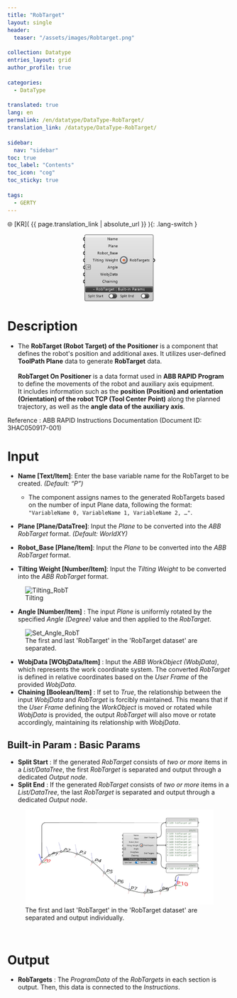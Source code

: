 ```yaml
---
title: "RobTarget"
layout: single
header:
  teaser: "/assets/images/Robtarget.png"

collection: Datatype
entries_layout: grid
author_profile: true

categories:
  - DataType

translated: true
lang: en
permalink: /en/datatype/DataType-RobTarget/
translation_link: /datatype/DataType-RobTarget/

sidebar:
  nav: "sidebar"
toc: true
toc_label: "Contents"
toc_icon: "cog"
toc_sticky: true

tags: 
  - GERTY
---
```


🌐 [KR]( {{ page.translation_link | absolute_url }} ){: .lang-switch }

<p align="center">  <img src="/assets/images/DataTypes/RobTarget/Robtarget_comp.png" align="center" width="32%"></p>


# Description

* The **RobTarget (Robot Target) of the Positioner** is a component that defines the robot's position and additional axes. It utilizes user-defined **ToolPath Plane** data to generate **RobTarget** data.<br>  
**RobTarget On Positioner** is a data format used in **ABB RAPID Program** to define the movements of the robot and auxiliary axis equipment.<br>
It includes information such as the **position (Position) and orientation (Orientation) of the robot TCP (Tool Center Point)** along the planned trajectory, as well as the **angle data of the auxiliary axis**.<br> 

Reference : ABB RAPID Instructions Documentation (Document ID: 3HAC050917-001)

# Input

* **Name [Text/Item]**: Enter the base variable name for the RobTarget to be created. *(Default: “P”)*  
  - The component assigns names to the generated RobTargets based on the number of input Plane data, following the format: `"VariableName 0, VariableName 1, VariableName 2, …"`.

* **Plane [Plane/DataTree]**: Input the *Plane* to be converted into the *ABB RobTarget* format. *(Default: WorldXY)*  

* **Robot_Base [Plane/Item]**: Input the *Plane* to be converted into the *ABB RobTarget* format.  

* **Tilting Weight [Number/Item]**: Input the *Tilting Weight* to be converted into the *ABB RobTarget* format.

<figure>
  <img src="/assets/images/DataTypes/RobTarget/TiltingWeight_RobT.gif" alt="Tilting_RobT">
  <figcaption> Tilting</figcaption>
</figure>

* **Angle [Number/Item]** : The input *Plane* is uniformly rotated by the specified *Angle (Degree)* value and then applied to the *RobTarget*.
<figure>
  <img src="/assets/images/DataTypes/RobTarget/Set_Angle_RobT.gif" alt="Set_Angle_RobT">
  <figcaption> The first and last 'RobTarget' in the 'RobTarget dataset' are separated.</figcaption>
</figure>

* **WobjData [WObjData/Item]** : Input the *ABB WorkObject (WobjData)*, which represents the work coordinate system. The converted *RobTarget* is defined in relative coordinates based on the *User Frame* of the provided *WobjData*.
* **Chaining [Boolean/Item]** : If set to *True*, the relationship between the input *WobjData* and *RobTarget* is forcibly maintained. This means that if the *User Frame* defining the *WorkObject* is moved or rotated while *WobjData* is provided, the output *RobTarget* will also move or rotate accordingly, maintaining its relationship with *WobjData*.

## Built-in Param : Basic Params​
* **Split Start** : If the generated *RobTarget* consists of *two or more* items in a *List/DataTree*, the first *RobTarget* is separated and output through a dedicated *Output node*.
* **Split End** : If the generated *RobTarget* consists of *two or more* items in a *List/DataTree*, the last *RobTarget* is separated and output through a dedicated *Output node*.

<figure>
  <img src="/assets/images/DataTypes/RobTarget/split Robtargets_exam.png" alt="split_RobT">
  <figcaption>The first and last 'RobTarget' in the 'RobTarget dataset' are separated and output individually.</figcaption>
</figure>
<br>

# Output

* **RobTargets** : The *ProgramData* of the *RobTargets* in each section is output. Then, this data is connected to the *Instructions*.
